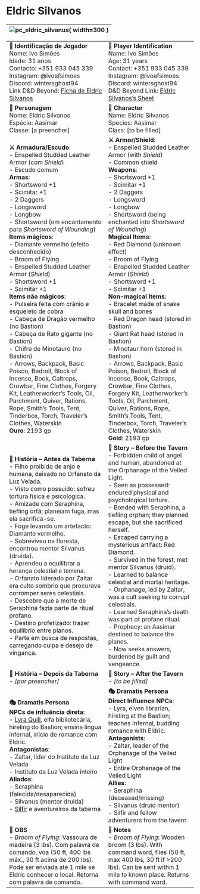 # Eldric Silvanos

| ![pc_eldric_silvanus](assets/pc/pc_eldric_silvanus.png){ width=300 } |
| -------------------------------------------------------------------- |

|                                                                                                                                                                                                                                                                                                                                                                                                                                                                                                                                                                                                                                                                                                                                                                                                                                                                                                                             |                                                                                                                                                                                                                                                                                                                                                                                                                                                                                                                                                                                                                                                                                                                                                                                                                                                                                                        |
| --------------------------------------------------------------------------------------------------------------------------------------------------------------------------------------------------------------------------------------------------------------------------------------------------------------------------------------------------------------------------------------------------------------------------------------------------------------------------------------------------------------------------------------------------------------------------------------------------------------------------------------------------------------------------------------------------------------------------------------------------------------------------------------------------------------------------------------------------------------------------------------------------------------------------- | ------------------------------------------------------------------------------------------------------------------------------------------------------------------------------------------------------------------------------------------------------------------------------------------------------------------------------------------------------------------------------------------------------------------------------------------------------------------------------------------------------------------------------------------------------------------------------------------------------------------------------------------------------------------------------------------------------------------------------------------------------------------------------------------------------------------------------------------------------------------------------------------------------ |
| **📜 Identificação de Jogador**<br>Nome: Ivo Simões<br>Idade: 31 anos<br>Contacto: +351 933 045 339<br>Instagram: @ivoafsimoes<br>Discord: wintersghost94<br>Link D&D Beyond: [Ficha de Eldric Silvanos](https://www.dndbeyond.com/characters/142689215)                                                                                                                                                                                                                                                                                                                                                                                                                                                                                                                                                                                                                                                                    | **📜 Player Identification**<br>Name: Ivo Simões<br>Age: 31 years<br>Contact: +351 933 045 339<br>Instagram: @ivoafsimoes<br>Discord: wintersghost94<br>D&D Beyond Link: [Eldric Silvanos’s Sheet](https://www.dndbeyond.com/characters/142689215)                                                                                                                                                                                                                                                                                                                                                                                                                                                                                                                                                                                                                                                     |
| **🧙 Personagem**<br>Nome: Eldric Silvanos<br>Espécie: Aasimar<br>Classe: [a preencher]                                                                                                                                                                                                                                                                                                                                                                                                                                                                                                                                                                                                                                                                                                                                                                                                                                     | **🧙 Character**<br>Name: Eldric Silvanos<br>Species: Aasimar<br>Class: [to be filled]                                                                                                                                                                                                                                                                                                                                                                                                                                                                                                                                                                                                                                                                                                                                                                                                                 |
| **⚔️ Armadura/Escudo**:<br>- Enspelled Studded Leather Armor (com *Shield*)<br>- Escudo comum<br>**Armas**:<br>- Shortsword +1<br>- Scimitar +1<br>- 2 Daggers<br>- Longsword<br>- Longbow<br>- Shortsword (em encantamento para *Shortsword of Wounding*)<br>**Items mágicos**:<br>- Diamante vermelho (efeito desconhecido)<br>- Broom of Flying<br>- Enspelled Studded Leather Armor (*Shield*)<br>- Shortsword +1<br>- Scimitar +1<br>**Items não mágicos**:<br>- Pulseira feita com crânio e esqueleto de cobra<br>- Cabeça de Dragão vermelho (no Bastion)<br>- Cabeça de Rato gigante (no Bastion)<br>- Chifre de Minotauro (no Bastion)<br>- Arrows, Backpack, Basic Poison, Bedroll, Block of Incense, Book, Caltrops, Crowbar, Fine Clothes, Forgery Kit, Leatherworker’s Tools, Oil, Parchment, Quiver, Rations, Rope, Smith’s Tools, Tent, Tinderbox, Torch, Traveler’s Clothes, Waterskin<br>**Ouro**: 2193 gp | **⚔️ Armor/Shield**:<br>- Enspelled Studded Leather Armor (with *Shield*)<br>- Common shield<br>**Weapons**:<br>- Shortsword +1<br>- Scimitar +1<br>- 2 Daggers<br>- Longsword<br>- Longbow<br>- Shortsword (being enchanted into *Shortsword of Wounding*)<br>**Magical Items**:<br>- Red Diamond (unknown effect)<br>- Broom of Flying<br>- Enspelled Studded Leather Armor (*Shield*)<br>- Shortsword +1<br>- Scimitar +1<br>**Non-magical Items**:<br>- Bracelet made of snake skull and bones<br>- Red Dragon head (stored in Bastion)<br>- Giant Rat head (stored in Bastion)<br>- Minotaur horn (stored in Bastion)<br>- Arrows, Backpack, Basic Poison, Bedroll, Block of Incense, Book, Caltrops, Crowbar, Fine Clothes, Forgery Kit, Leatherworker’s Tools, Oil, Parchment, Quiver, Rations, Rope, Smith’s Tools, Tent, Tinderbox, Torch, Traveler’s Clothes, Waterskin<br>**Gold**: 2193 gp |
| **📖 História – Antes da Taberna**<br>- Filho proibido de anjo e humana, deixado no Orfanato da Luz Velada.<br>- Visto como possuído: sofreu tortura física e psicológica.<br>- Amizade com Seraphina, tiefling órfã; planeiam fuga, mas ela sacrifica-se.<br>- Foge levando um artefacto: Diamante vermelho.<br>- Sobreviveu na floresta, encontrou mentor Silvanus (druida).<br>- Aprendeu a equilibrar a herança celestial e terrena.<br>- Orfanato liderado por Zaltar era culto sombrio que procurava corromper seres celestiais.<br>- Descobre que a morte de Seraphina fazia parte de ritual profano.<br>- Destino profetizado: trazer equilíbrio entre planos.<br>- Parte em busca de respostas, carregando culpa e desejo de vingança.                                                                                                                                                                             | **📖 Story – Before the Tavern**<br>- Forbidden child of angel and human, abandoned at the Orphanage of the Veiled Light.<br>- Seen as possessed: endured physical and psychological torture.<br>- Bonded with Seraphina, a tiefling orphan; they planned escape, but she sacrificed herself.<br>- Escaped carrying a mysterious artifact: Red Diamond.<br>- Survived in the forest, met mentor Silvanus (druid).<br>- Learned to balance celestial and mortal heritage.<br>- Orphanage, led by Zaltar, was a cult seeking to corrupt celestials.<br>- Learned Seraphina’s death was part of profane ritual.<br>- Prophecy: an Aasimar destined to balance the planes.<br>- Now seeks answers, burdened by guilt and vengeance.                                                                                                                                                                        |
| **📖 História – Depois da Taberna**<br>- *[por preencher]*                                                                                                                                                                                                                                                                                                                                                                                                                                                                                                                                                                                                                                                                                                                                                                                                                                                                  | **📖 Story – After the Tavern**<br>- *[to be filled]*                                                                                                                                                                                                                                                                                                                                                                                                                                                                                                                                                                                                                                                                                                                                                                                                                                                  |
| **🎭 Dramatis Persona**<br>**NPCs de influência direta**:<br>- [Lyra Quill](.md), elfa bibliotecária, hireling do Bastion; ensina língua infernal, início de romance com Eldric.<br>**Antagonistas**:<br>- Zaltar, líder do Instituto da Luz Velada<br>- Instituto da Luz Velada inteiro<br>**Aliados**:<br>- Seraphina (falecida/desaparecida)<br>- Silvanus (mentor druida)<br>- [Silfir](docs/dm/-/pc/pc_silfir.md) e aventureiros da taberna                                                                                                                                                                                                                                                                                                                                                                                                                                                                                            | **🎭 Dramatis Persona**<br>**Direct Influence NPCs**:<br>- Lyra, elven librarian, hireling at the Bastion; teaches Infernal, budding romance with Eldric.<br>**Antagonists**:<br>- Zaltar, leader of the Orphanage of the Veiled Light<br>- Entire Orphanage of the Veiled Light<br>**Allies**:<br>- Seraphina (deceased/missing)<br>- Silvanus (druid mentor)<br>- Silfir and fellow adventurers from the tavern                                                                                                                                                                                                                                                                                                                                                                                                                                                                                      |
| **🔮 OBS**<br>- *Broom of Flying*: Vassoura de madeira (3 lbs). Com palavra de comando, voa (50 ft, 400 lbs máx., 30 ft acima de 200 lbs). Pode ser enviada até 1 mile se Eldric conhecer o local. Retorna com palavra de comando.                                                                                                                                                                                                                                                                                                                                                                                                                                                                                                                                                                                                                                                                                          | **🔮 Notes**<br>- *Broom of Flying*: Wooden broom (3 lbs). With command word, flies (50 ft, max 400 lbs, 30 ft if >200 lbs). Can be sent within 1 mile to known place. Returns with command word.                                                                                                                                                                                                                                                                                                                                                                                                                                                                                                                                                                                                                                                                                                      |
